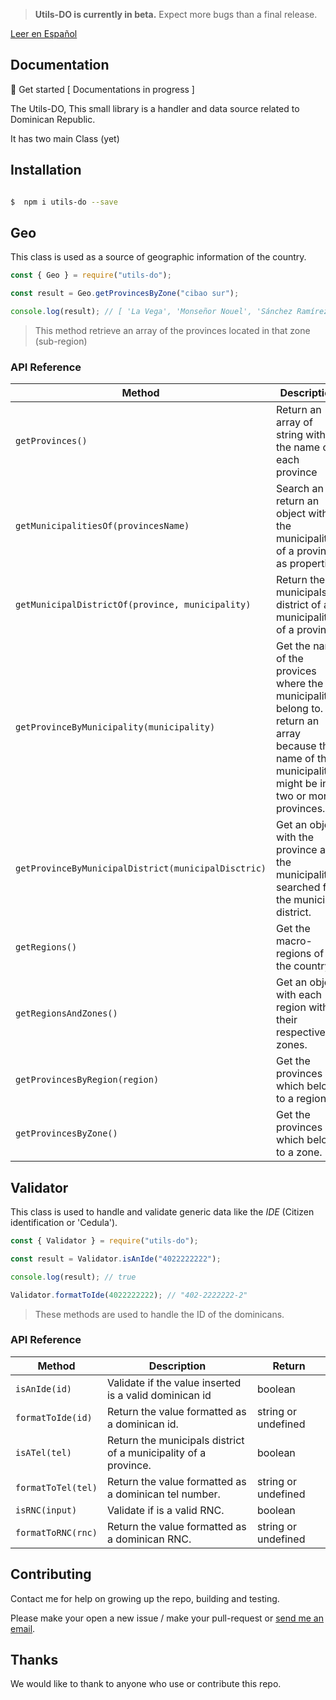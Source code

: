 > **Utils-DO is currently in beta.** Expect more bugs than a final release.

[Leer en Español](https://github.com/ogaston/utils-do/blob/master/README-ES.md)

## Documentation

🚀 Get started [ Documentations in progress ]

The Utils-DO, This small library is a handler and data source related to Dominican Republic.

It has two main Class (yet)

## Installation

```bash

$  npm i utils-do --save

```

## Geo

This class is used as a source of geographic information of the country.

```javascript
const { Geo } = require("utils-do");

const result = Geo.getProvincesByZone("cibao sur");

console.log(result); // [ 'La Vega', 'Monseñor Nouel', 'Sánchez Ramírez' ]
```

> This method retrieve an array of the provinces located in that zone (sub-region)

### API Reference

| Method                                              | Description                                                                                                                                               | Return                                     |
| --------------------------------------------------- | --------------------------------------------------------------------------------------------------------------------------------------------------------- | ------------------------------------------ |
| `getProvinces()`                                    | Return an array of string with the name of each province                                                                                                  | string[]                                   |
| `getMunicipalitiesOf(provincesName)`                | Search an return an object with the municipalities of a province as properties                                                                            | object or undefined                        |
| `getMunicipalDistrictOf(province, municipality)`    | Return the municipals district of a municipality of a province.                                                                                           | string[] or undefined                      |
| `getProvinceByMunicipality(municipality)`           | Get the name of the provices where the municipality belong to. It return an array because the name of the municipality might be in two or more provinces. | string[]                                   |
| `getProvinceByMunicipalDistrict(municipalDisctric)` | Get an object with the province and the municipality searched for the municipal district.                                                                 | {province: string, municipality: string}[] |
| `getRegions()`                                      | Get the macro-regions of the country.                                                                                                                     | string[]                                   |
| `getRegionsAndZones()`                              | Get an object with each region with their respective zones.                                                                                               | { [region]: string[] }[]                   |
| `getProvincesByRegion(region)`                      | Get the provinces which belong to a region.                                                                                                               | string[]                                   |
| `getProvincesByZone()`                              | Get the provinces which belong to a zone.                                                                                                                 | string[]                                   |

## Validator

This class is used to handle and validate generic data like the _IDE_ (Citizen identification or 'Cedula').

```javascript
const { Validator } = require("utils-do");

const result = Validator.isAnIde("4022222222");

console.log(result); // true

Validator.formatToIde(4022222222); // "402-2222222-2"
```

> These methods are used to handle the ID of the dominicans.

### API Reference

| Method             | Description                                                     | Return              |
| ------------------ | --------------------------------------------------------------- | ------------------- |
| `isAnIde(id)`      | Validate if the value inserted is a valid dominican id          | boolean             |
| `formatToIde(id)`  | Return the value formatted as a dominican id.                   | string or undefined |
| `isATel(tel)`      | Return the municipals district of a municipality of a province. | boolean             |
| `formatToTel(tel)` | Return the value formatted as a dominican tel number.           | string or undefined |
| `isRNC(input)`     | Validate if is a valid RNC.                                     | boolean             |
| `formatToRNC(rnc)` | Return the value formatted as a dominican RNC.                  | string or undefined |

## Contributing

Contact me for help on growing up the repo, building and testing.

Please make your open a new issue / make your pull-request or [send me an email](mailto:omar.gaston.c@gmail.com).

## Thanks

We would like to thank to anyone who use or contribute this repo.
